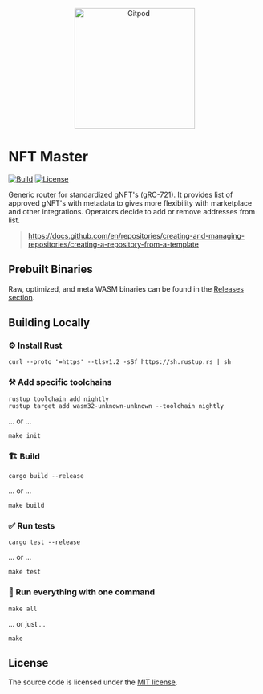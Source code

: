 <p align="center">
  <a href="https://gitpod.io/#https://github.com/gear-dapps/nft-master" target="_blank">
    <img src="https://gitpod.io/button/open-in-gitpod.svg" width="240" alt="Gitpod">
  </a>
</p>

# NFT Master

[![Build][build_badge]][build_href]
[![License][lic_badge]][lic_href]

[build_badge]: https://img.shields.io/github/actions/workflow/status/gear-dapps/nft-master/build.yml?label=Build
[build_href]: https://github.com/gear-dapps/nft-master/actions/workflows/build.yml

[lic_badge]: https://img.shields.io/badge/License-MIT-success
[lic_href]: https://github.com/gear-dapps/nft-master/blob/master/LICENSE

<!-- Description starts here -->

Generic router for standardized gNFT's (gRC-721). It provides list of approved gNFT's with metadata to gives more flexibility with marketplace and other integrations. Operators decide to add or remove addresses from list.

> https://docs.github.com/en/repositories/creating-and-managing-repositories/creating-a-repository-from-a-template

<!-- End of description -->

## Prebuilt Binaries

Raw, optimized, and meta WASM binaries can be found in the [Releases section](https://github.com/gear-dapps/nft-master/releases).

## Building Locally

### ⚙️ Install Rust

```shell
curl --proto '=https' --tlsv1.2 -sSf https://sh.rustup.rs | sh
```

### ⚒️ Add specific toolchains

```shell
rustup toolchain add nightly
rustup target add wasm32-unknown-unknown --toolchain nightly
```

... or ...

```shell
make init
```

### 🏗️ Build

```shell
cargo build --release
```

... or ...

```shell
make build
```

### ✅ Run tests

```shell
cargo test --release
```

... or ...

```shell
make test
```

### 🚀 Run everything with one command

```shell
make all
```

... or just ...

```shell
make
```

## License

The source code is licensed under the [MIT license](LICENSE).
